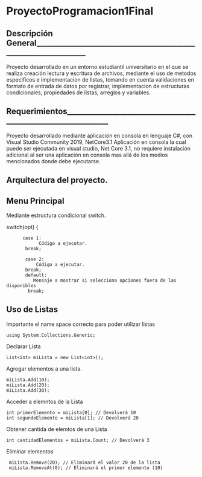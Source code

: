 # ProyectoProgramacion1Final
## Descripción General_______________________________________________________________
Proyecto desarrollado en un entorno estudiantil universitario en el que se realiza creación lectura y escritura de archivos, mediante el uso de metodos especificos e implementacion de listas, tomando en cuenta validaciones en formato de entrada de datos 
por registrar, implementacion de estructuras condicionales, propiedades de listas, arreglos y variables.
## Requerimientos_____________________________________________________________
Proyecto desarrollado mediante aplicación en consola en lenguaje C#, con Visual Studio Community 2019, NetCore3.1
Aplicación en consola la cual puede ser ejecutada en visual studio, Net Core 3.1, no requiere instalación adicional al ser una aplicación en consola mas allá de los medios mencionados donde debe ejecutarse.
## Arquitectura del proyecto.

## Menu Principal
Mediante estructura condicional switch.
 
switch(opt)
{
                     
          case 1: 
                Código a ejecutar.
           break;
           
           case 2: 
               Código a ejecutar.
           break;
           default:
              Mensaje a mostrar si selecciona opciones fuera de las disponibles
            break;

  ## Uso de Listas  
  Importante el name space correcto para poder utilizar listas
  
    using System.Collections.Generic;
Declarar Lista

    List<int> miLista = new List<int>();
Agregar elementos a una lista.
    
    miLista.Add(10);
    miLista.Add(20);
    miLista.Add(30);
 Acceder a elemntos de la Lista

    int primerElemento = miLista[0]; // Devolverá 10
    int segundoElemento = miLista[1]; // Devolverá 20
  Obtener cantida de elemtos de una Lista
  
    int cantidadElementos = miLista.Count; // Devolverá 3
   Eliminar elementos
   
     miLista.Remove(20); // Eliminará el valor 20 de la lista
     miLista.RemoveAt(0); // Eliminará el primer elemento (10)




  
